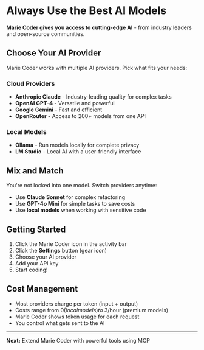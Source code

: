 # Always Use the Best AI Models

**Marie Coder gives you access to cutting-edge AI** - from industry leaders and open-source communities.

## Choose Your AI Provider

Marie Coder works with multiple AI providers. Pick what fits your needs:

### Cloud Providers

- **Anthropic Claude** - Industry-leading quality for complex tasks
- **OpenAI GPT-4** - Versatile and powerful
- **Google Gemini** - Fast and efficient
- **OpenRouter** - Access to 200+ models from one API

### Local Models

- **Ollama** - Run models locally for complete privacy
- **LM Studio** - Local AI with a user-friendly interface

## Mix and Match

You're not locked into one model. Switch providers anytime:

- Use **Claude Sonnet** for complex refactoring
- Use **GPT-4o Mini** for simple tasks to save costs
- Use **local models** when working with sensitive code

## Getting Started

1. Click the Marie Coder icon in the activity bar
2. Click the **Settings** button (gear icon)
3. Choose your AI provider
4. Add your API key
5. Start coding!

## Cost Management

- Most providers charge per token (input + output)
- Costs range from $0 (local models) to ~$3/hour (premium models)
- Marie Coder shows token usage for each request
- You control what gets sent to the AI

---

**Next:** Extend Marie Coder with powerful tools using MCP
